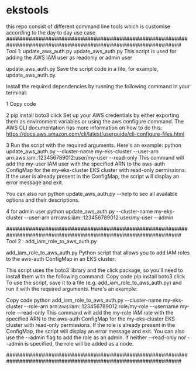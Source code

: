 # ekstools
this repo consist of different command line tools which is customise according to the day to day use case 
##############################################################################################################
Tool 1: update_aws_auth.py 
update_aws_auth.py 
This script is used for adding the AWS IAM user as readonly or admin user 

update_aws_auth.py
Save the script code in a file, for example, update_aws_auth.py.

Install the required dependencies by running the following command in your terminal:

1 Copy code

2 pip install boto3 click
Set up your AWS credentials by either exporting them as environment variables or using the aws configure command. The AWS CLI documentation has more information on how to do this: https://docs.aws.amazon.com/cli/latest/userguide/cli-configure-files.html

3 Run the script with the required arguments. Here's an example:
python update_aws_auth.py --cluster-name my-eks-cluster --user-arn arn:aws:iam::123456789012:user/my-user --read-only
This command will add the my-user IAM user with the specified ARN to the aws-auth ConfigMap for the my-eks-cluster EKS cluster with read-only permissions. If the user is already present in the ConfigMap, the script will display an error message and exit.

You can also run python update_aws_auth.py --help to see all available options and their descriptions.

4 for admin user 
python update_aws_auth.py --cluster-name my-eks-cluster --user-arn arn:aws:iam::123456789012:user/my-user --admin

##############################################################################################################
Tool 2 : add_iam_role_to_aws_auth.py

add_iam_role_to_aws_auth.py
Python script that allows you to add IAM roles to the aws-auth ConfigMap in an EKS cluster:

This script uses the boto3 library and the click package, so you'll need to install them with the following command:
Copy code
pip install boto3 click
To use the script, save it to a file (e.g. add_iam_role_to_aws_auth.py) and run it with the required arguments. Here's an example:

Copy code
python add_iam_role_to_aws_auth.py --cluster-name my-eks-cluster --role-arn arn:aws:iam::123456789012:role/my-role --username my-role --read-only
This command will add the my-role IAM role with the specified ARN to the aws-auth ConfigMap for the my-eks-cluster EKS cluster with read-only permissions. If the role is already present in the ConfigMap, the script will display an error message and exit.
You can also use the --admin flag to add the role as an admin. If neither --read-only nor --admin is specified, the role will be added as a node.

##############################################################################################################
